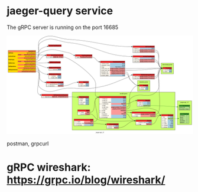 # jaeger-query service 

The gRPC server is running on the port 16685

![gRPC query](./jaeger-lab/images/query_simplified.png)

postman, grpcurl

# gRPC wireshark: https://grpc.io/blog/wireshark/ 

